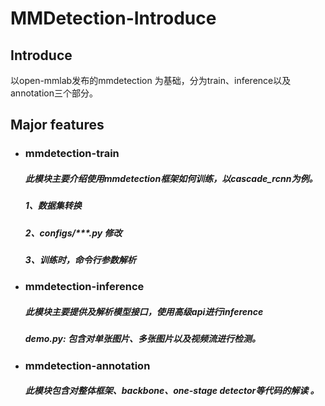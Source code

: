 # MMDetection-Introduce

## Introduce
以open-mmlab发布的mmdetection 为基础，分为train、inference以及annotation三个部分。

## Major features
- ### mmdetection-train
   ##### 此模块主要介绍使用mmdetection框架如何训练，以cascade_rcnn为例。
   ##### 1、数据集转换
   ##### 2、configs/***.py 修改
   ##### 3、训练时，命令行参数解析
- ### mmdetection-inference
  ##### 此模块主要提供及解析模型接口，使用高级api进行inference
  ##### *demo.py*: 包含对单张图片、多张图片以及视频流进行检测。
- ### mmdetection-annotation
  ##### 此模块包含对整体框架、backbone、one-stage detector等代码的解读 。

